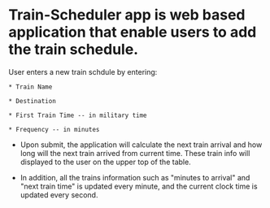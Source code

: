 # Train-Scheduler app is web based application that enable users to add the train schedule.

User enters a new train schdule by entering:
	
    * Train Name
    
    * Destination 
    
    * First Train Time -- in military time
    
    * Frequency -- in minutes
  
  * Upon submit, the application will calculate the next train arrival and how long will the next train arrived from  current time.  These train info will displayed to the user on the upper top of the table.
  
  * In addition, all the trains information  such as "minutes to arrival" and "next train time" is updated every minute, and the current clock time is updated every second.